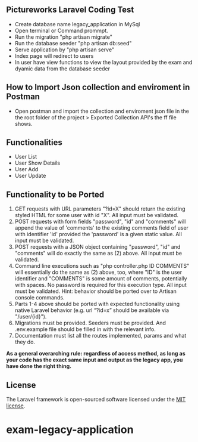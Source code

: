 ## Pictureworks Laravel Coding  Test

- Create database name legacy_application in MySql
- Open terminal or Command prommpt.
- Run the migration "php artisan migrate"
- Run the database seeder "php artisan db:seed"
- Serve application by "php artisan serve"
- Index page will redirect to users
- In user have view functions to view the layout provided by the exam and dyamic data from the database seeder

How to Import Json collection and enviroment in Postman
-------------------

- Open postman and import the collection and enviroment json file in the the root folder of the project > Exported Collection API's the ff file shows.


Functionalities
-------------------
- User List
- User Show Details
- User Add
- User Update

Functionality to be Ported
-------------------
1. GET requests with URL parameters "?id=X" should return the existing styled HTML for some user with id "X". All input must be validated.
2. POST requests with form fields "password", "id" and "comments" will append the value of 'comments' to the existing comments field of user with identifier 'id' provided the 'password' is a given static value. All input must be validated.
3. POST requests with a JSON object containing "password", "id" and "comments" will do exactly the same as (2) above. All input must be validated.
4. Command line executions such as "php controller.php ID COMMENTS" will essentially do the same as (2) above, too, where "ID" is the user identifier and "COMMENTS" is some amount of comments, potentially with spaces. No password is required for this execution type. All input must be validated. Hint: behavior should be ported over to Artisan console commands.
5. Parts 1-4 above should be ported with expected functionality using native Laravel behavior (e.g. url “?id=x” should be available via "/user/{id}").
6. Migrations must be provided. Seeders must be provided. And .env.example file should be filled in with the relevant info.
7. Documentation must list all the routes implemented, params and what they do. 

<b>As a general overarching rule: regardless of access method, as long as your code has the exact same input and output as the legacy app, you have done the right thing.</b>

## License

The Laravel framework is open-sourced software licensed under the [MIT license](https://opensource.org/licenses/MIT).
# exam-legacy-application

